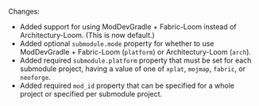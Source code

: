 Changes:

* Added support for using ModDevGradle + Fabric-Loom instead of Architectury-Loom. (This is now default.)
* Added optional `submodule.mode` property for whether to use ModDevGradle + Fabric-Loom (`platform`) or
  Architectury-Loom (`arch`).
* Added required `submodule.platform` property that must be set for each submodule project, having a value of one
  of `xplat`, `mojmap`, `fabric`, or `neoforge`.
* Added required `mod_id` property that can be specified for a whole project or specified per submodule project.
